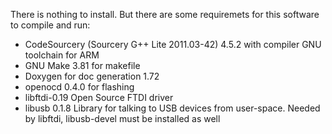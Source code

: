 
There is nothing to install. But there are some requiremets for this software to
compile and run:

   - CodeSourcery (Sourcery G++ Lite 2011.03-42) 4.5.2 with compiler GNU toolchain for ARM
   - GNU Make 3.81 for makefile
   - Doxygen for doc generation 1.72
   - openocd 0.4.0 for flashing
   - libftdi-0.19 Open Source FTDI driver
   - libusb 0.1.8 Library for talking to USB devices from user-space. 
     Needed by libftdi, libusb-devel must be installed as well
